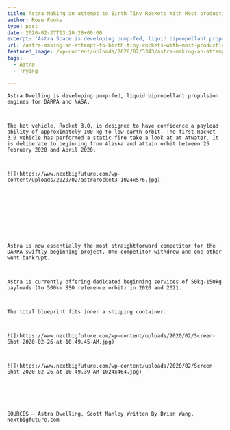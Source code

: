 ```yaml
---
title: Astra Making an attempt to Birth Tiny Rockets With Most productive Days of Take into story
author: Rose Fooks
type: post
date: 2020-02-27T13:20:28+00:00
excerpt: 'Astra Space is developing pump-fed, liquid bipropellant propulsion engines for DARPA and NASA. The current vehicle, Rocket 3.0, is designed to have a payload capacity of approximately 100 kg to low earth orbit. The first Rocket 3.0 vehicle has completed a static fire test at Atwater. It is planned to launch from Alaska and reach&hellip;'
url: /astra-making-an-attempt-to-birth-tiny-rockets-with-most-productive-days-of-take-into-story/
featured_image: /wp-content/uploads/2020/02/3343/astra-making-an-attempt-to-birth-tiny-rockets-with-most-productive-days-of-take-into-story.jpg
tags:
  - Astra
  - Trying

---
```

  
    Astra Dwelling is developing pump-fed, liquid bipropellant propulsion engines for DARPA and NASA.
  
  
  
    The hot vehicle, Rocket 3.0, is designed to have confidence a payload ability of approximately 100 kg to low earth orbit. The first Rocket 3.0 vehicle has performed a static fire take a look at at Atwater. It is deliberate to beginning from Alaska and attain orbit between 25 February 2020 and April 2020.
  
  
  
    ![](https://www.nextbigfuture.com/wp-content/uploads/2020/02/astrarocket3-1024x576.jpg)
  
  
  
    
  
  
  
  
  
  
    Astra is now essentially the most straightforward competitor for the DARPA swiftly beginning project. One competitor withdrew and one other went bankrupt.
  
  
  
    Astra is currently offering dedicated beginning services of 50kg-150kg payloads (to 500km SSO reference orbit) in 2020 and 2021.
  
  
  
    The total blueprint fits inner a shipping container.
  
  
  
    ![](https://www.nextbigfuture.com/wp-content/uploads/2020/02/Screen-Shot-2020-02-26-at-10.49.45-AM.jpg)
  
  
  
    ![](https://www.nextbigfuture.com/wp-content/uploads/2020/02/Screen-Shot-2020-02-26-at-10.49.39-AM-1024x464.jpg)
  
  
  
  
  
  
    SOURCES – Astra Dwelling, Scott Manley Written By Brian Wang, Nextbigfuture.com
  
  
  
  
  
  
  
